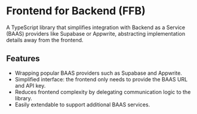 # Frontend for Backend (FFB)

A TypeScript library that simplifies integration with Backend as a Service (BAAS) providers like Supabase or Appwrite, abstracting implementation details away from the frontend.

## Features

- Wrapping popular BAAS providers such as Supabase and Appwrite.
- Simplified interface: the frontend only needs to provide the BAAS URL and API key.
- Reduces frontend complexity by delegating communication logic to the library.
- Easily extendable to support additional BAAS services.
